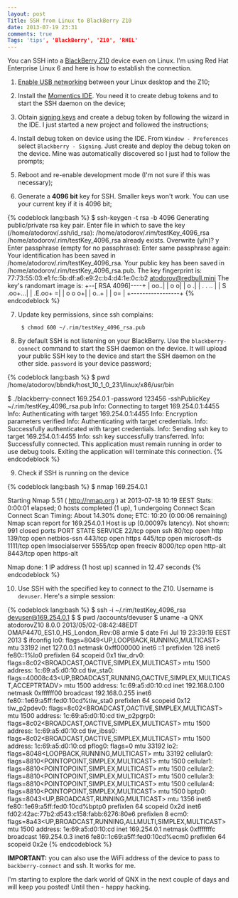 ```yaml
---
layout: post
Title: SSH from Linux to BlackBerry Z10
date: 2013-07-19 23:31
comments: true
Tags: 'tips', 'BlackBerry', 'Z10', 'RHEL'
---
```


You can SSH into a [BlackBerry Z10](http://amzn.to/12y4ewJ) device even on Linux.
I'm using Red Hat Enterprise Linux 6 and here is how to establish the connection.


1) [Enable USB networking](/blog/2013/07/17/tip-how-to-enable-usb-networking-between-blackberry-z10-and-red-hat-enterprise-linux-6/)
between your Linux desktop and the Z10;

2) Install the [Momentics IDE](https://developer.blackberry.com/develop/platform_choice/ndk.html).
You need it to create debug tokens and to start the SSH daemon on the device;

3) Obtain [signing keys](https://www.blackberry.com/SignedKeys/codesigning.html)
and create a debug token by following the wizard in the IDE.
I just started a new project and followed the instructions;

4) Install debug token on device using the IDE. From `Window - Preferences` select
`Blackberry - Signing`. Just create and deploy the debug token on the device. Mine was
automatically discovered so I just had to follow the prompts;

5) Reboot and re-enable development mode (I'm not sure if this was necessary);

6) Generate a **4096 bit** key for SSH. Smaller keys won't work. You can use your
current key if it is 4096 bit;

{% codeblock lang:bash %}
$ ssh-keygen -t rsa -b 4096
Generating public/private rsa key pair.
Enter file in which to save the key (/home/atodorov/.ssh/id_rsa): /home/atodorov/.rim/testKey_4096_rsa
/home/atodorov/.rim/testKey_4096_rsa already exists.
Overwrite (y/n)? y
Enter passphrase (empty for no passphrase):
Enter same passphrase again:
Your identification has been saved in /home/atodorov/.rim/testKey_4096_rsa.
Your public key has been saved in /home/atodorov/.rim/testKey_4096_rsa.pub.
The key fingerprint is:
77:73:55:03:e1:fc:5b:df:a6:e9:2c:b4:d4:1e:0c:b2 atodorov@redbull.mini
The key's randomart image is:
+--[ RSA 4096]----+
|             oo..|
|            o   o|
|             o  .|
|          . . .. |
|        S .oo+...|
|         .E.oo+ =|
|           o o o+|
|            o..+ |
|             o=  |
+-----------------+
{% endcodeblock %}

7) Update key permissions, since ssh complains:

        $ chmod 600 ~/.rim/testKey_4096_rsa.pub


8) By default SSH is not listening on your BlackBerry. Use the `blackberry-connect`
command to start the SSH daemon on the device. It will upload your public SSH key
to the device and start the SSH daemon on the other side. `password` is your device
password;

{% codeblock lang:bash %}
$ pwd
/home/atodorov/bbndk/host_10_1_0_231/linux/x86/usr/bin

$ ./blackberry-connect 169.254.0.1 -password 123456 -sshPublicKey ~/.rim/testKey_4096_rsa.pub
Info: Connecting to target 169.254.0.1:4455
Info: Authenticating with target 169.254.0.1:4455
Info: Encryption parameters verified
Info: Authenticating with target credentials.
Info: Successfully authenticated with target credentials.
Info: Sending ssh key to target 169.254.0.1:4455
Info: ssh key successfully transferred.
Info: Successfully connected. This application must remain running in order to use debug tools. Exiting the application will terminate this connection.
{% endcodeblock %}

9) Check if SSH is running on the device

{% codeblock lang:bash %}
$ nmap 169.254.0.1

Starting Nmap 5.51 ( http://nmap.org ) at 2013-07-18 10:19 EEST
Stats: 0:00:01 elapsed; 0 hosts completed (1 up), 1 undergoing Connect Scan
Connect Scan Timing: About 14.30% done; ETC: 10:20 (0:00:06 remaining)
Nmap scan report for 169.254.0.1
Host is up (0.00097s latency).
Not shown: 991 closed ports
PORT     STATE SERVICE
22/tcp   open  ssh
80/tcp   open  http
139/tcp  open  netbios-ssn
443/tcp  open  https
445/tcp  open  microsoft-ds
1111/tcp open  lmsocialserver
5555/tcp open  freeciv
8000/tcp open  http-alt
8443/tcp open  https-alt

Nmap done: 1 IP address (1 host up) scanned in 12.47 seconds
{% endcodeblock %}

10)  Use SSH with the specified key to connect to the Z10. Username is `devuser`.
Here's a simple session:

{% codeblock lang:bash %} 
$ ssh -i ~/.rim/testKey_4096_rsa devuser@169.254.0.1
$ 
$ pwd
/accounts/devuser
$ uname -a 
QNX atodorovZ10 8.0.0 2013/05/02-08:42:48EDT OMAP4470_ES1.0_HS_London_Rev:08 armle
$ date
Fri Jul 19 23:39:19 EEST 2013
$ ifconfig 
lo0: flags=8049<UP,LOOPBACK,RUNNING,MULTICAST> mtu 33192
    inet 127.0.0.1 netmask 0xff000000
    inet6 ::1 prefixlen 128
    inet6 fe80::1%lo0 prefixlen 64 scopeid 0x1
tiw_drv0: flags=8c02<BROADCAST,OACTIVE,SIMPLEX,MULTICAST> mtu 1500
    address: 1c:69:a5:d0:10:cd
tiw_sta0: flags=40008c43<UP,BROADCAST,RUNNING,OACTIVE,SIMPLEX,MULTICAST,ACCEPTRTADV> mtu 1500
    address: 1c:69:a5:d0:10:cd
    inet 192.168.0.100 netmask 0xffffff00 broadcast 192.168.0.255
    inet6 fe80::1e69:a5ff:fed0:10cd%tiw_sta0 prefixlen 64 scopeid 0x12
tiw_p2pdev0: flags=8c02<BROADCAST,OACTIVE,SIMPLEX,MULTICAST> mtu 1500
    address: 1c:69:a5:d0:10:cd
tiw_p2pgrp0: flags=8c02<BROADCAST,OACTIVE,SIMPLEX,MULTICAST> mtu 1500
    address: 1c:69:a5:d0:10:cd
tiw_ibss0: flags=8c02<BROADCAST,OACTIVE,SIMPLEX,MULTICAST> mtu 1500
    address: 1c:69:a5:d0:10:cd
pflog0: flags=0 mtu 33192
lo2: flags=8048<LOOPBACK,RUNNING,MULTICAST> mtu 33192
cellular0: flags=8810<POINTOPOINT,SIMPLEX,MULTICAST> mtu 1500
cellular1: flags=8810<POINTOPOINT,SIMPLEX,MULTICAST> mtu 1500
cellular2: flags=8810<POINTOPOINT,SIMPLEX,MULTICAST> mtu 1500
cellular3: flags=8810<POINTOPOINT,SIMPLEX,MULTICAST> mtu 1500
cellular4: flags=8810<POINTOPOINT,SIMPLEX,MULTICAST> mtu 1500
bptp0: flags=8043<UP,BROADCAST,RUNNING,MULTICAST> mtu 1356
    inet6 fe80::1e69:a5ff:fed0:10cd%bptp0 prefixlen 64 scopeid 0x2d
    inet6 fd02:42ac:77b2:d543:c158:fabb:6276:80e6 prefixlen 8
ecm0: flags=8a43<UP,BROADCAST,RUNNING,ALLMULTI,SIMPLEX,MULTICAST> mtu 1500
    address: 1e:69:a5:d0:10:cd
    inet 169.254.0.1 netmask 0xfffffffc broadcast 169.254.0.3
    inet6 fe80::1c69:a5ff:fed0:10cd%ecm0 prefixlen 64 scopeid 0x2e
{% endcodeblock %}


**IMPORTANT:** you can also use the WiFi address of the device to pass to
`backberry-connect` and ssh. It works for me.

I'm starting to explore the dark world of QNX in the next couple of days
and will keep you posted! Until then - happy hacking.



